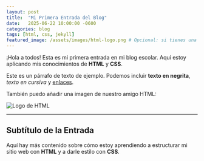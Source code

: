 ```yaml
---
layout: post
title:  "Mi Primera Entrada del Blog"
date:   2025-06-22 10:00:00 -0600
categories: blog
tags: [html, css, jekyll]
featured_image: /assets/images/html-logo.png # Opcional: si tienes una imagen del logo de HTML, pon aquí su ruta
---
```


¡Hola a todos! Esta es mi primera entrada en mi blog escolar. Aquí estoy aplicando mis conocimientos de **HTML** y **CSS**.

Este es un párrafo de texto de ejemplo. Podemos incluir **texto en negrita**, *texto en cursiva* y [enlaces](https://www.google.com).

También puedo añadir una imagen de nuestro amigo HTML:

![Logo de HTML](https://upload.wikimedia.org/wikipedia/commons/6/61/HTML5_logo_and_wordmark.svg)

---
## Subtítulo de la Entrada

Aquí hay más contenido sobre cómo estoy aprendiendo a estructurar mi sitio web con **HTML** y a darle estilo con **CSS**.
